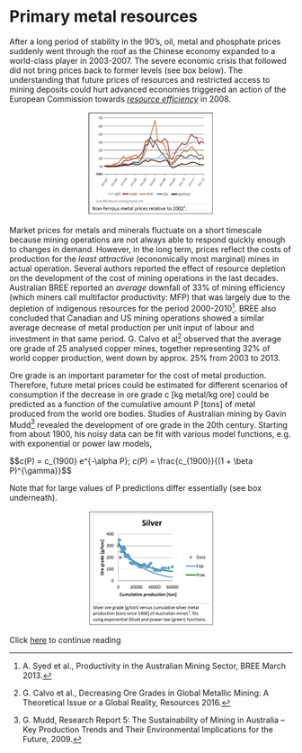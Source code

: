 # Primary metal resources

After a long period of stability in the 90’s, oil, metal and phosphate prices suddenly went through the
roof as the Chinese economy expanded to a world-class player in 2003-2007. The severe economic
crisis that followed did not bring prices back to former levels (see box below). The understanding that
future prices of resources and restricted access to mining deposits could hurt advanced economies
triggered an action of the European Commission towards [*resource efficiency*](https://njeapp2.github.io/RWE-Track/Atom10/Page10) in 2008.

<p align="center">
<img src="Photo2.2.png" width="45%" height="45%">
</p>

Market prices for metals and minerals fluctuate
on a short timescale because mining operations
are not always able to respond quickly enough to
changes in demand. However, in the long term,
prices reflect the costs of production for the *least
attractive* (economically most marginal) mines
in actual operation. Several authors reported the
effect of resource depletion on the development
of the cost of mining operations in the last
decades. Australian BREE reported an *average*
downfall of 33% of mining efficiency (which
miners call multifactor productivity: MFP) that
was largely due to the depletion of indigenous
resources for the period 2000-2010[^1]. BREE also
concluded that Canadian and US mining
operations showed a similar average decrease of
metal production per unit input of labour and investment in that same period. G. Calvo et al[^2] observed
that the average ore grade of 25 analysed copper mines, together representing 32% of world copper
production, went down by approx. 25% from 2003 to 2013.

Ore grade is an important parameter for the cost
of metal production. Therefore, future metal
prices could be estimated for different scenarios
of consumption if the decrease in ore grade
c [kg metal/kg ore] could be predicted as a
function of the cumulative amount P [tons] of
metal produced from the world ore bodies.
Studies of Australian mining by Gavin Mudd[^3]
revealed the development of ore grade in the
20th century. Starting from about 1900, his noisy
data can be fit with various model functions, e.g.
with exponential or power law models,

<!-- ```html -->
<html>
  <head>
    <script src="https://polyfill.io/v3/polyfill.min.js?features=es6"></script>
    <script src="https://cdn.mathjax.org/mathjax/latest/MathJax.js?config=TeX-AMS_CHTML"></script>
  </head>
  <body>
    <p>
      $$c(P) = c_{1900} e^{-\alpha P}; c(P) = \frac{c_{1900}}{(1 + \beta P)^{\gamma}}$$
    </p>
  </body>
</html>

Note that for large values of P predictions differ
essentially (see box underneath).

<p align="center">
<img src="Photo2.3.png" width="45%" height="45%">
</p>

Click [here](https://njeapp2.github.io/RWE-Track/Atom3/Page3) to continue reading 

[^1]: A. Syed et al., Productivity in the Australian Mining Sector, BREE March 2013.
[^2]:G. Calvo et al., Decreasing Ore Grades in Global Metallic Mining: A Theoretical Issue or a Global Reality, Resources 2016.
[^3]: G. Mudd, Research Report 5: The Sustainability of Mining in Australia – Key Production Trends and Their Environmental Implications for the Future, 2009.
